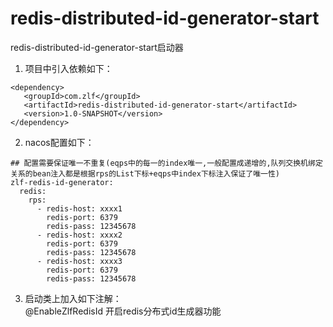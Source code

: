 # redis-distributed-id-generator-start

redis-distributed-id-generator-start启动器<br>
1. 项目中引入依赖如下：<br>
```
<dependency>
   <groupId>com.zlf</groupId>
   <artifactId>redis-distributed-id-generator-start</artifactId>
   <version>1.0-SNAPSHOT</version>
</dependency>
```        
2. nacos配置如下：<br>
```
## 配置需要保证唯一不重复(eqps中的每一的index唯一,一般配置成递增的,队列交换机绑定关系的bean注入都是根据rps的List下标+eqps中index下标注入保证了唯一性)
zlf-redis-id-generator:
  redis:
    rps:
      - redis-host: xxxx1
        redis-port: 6379
        redis-pass: 12345678
      - redis-host: xxxx2
        redis-port: 6379
        redis-pass: 12345678
      - redis-host: xxxx3
        redis-port: 6379
        redis-pass: 12345678 
```
3. 启动类上加入如下注解：<br>
@EnableZlfRedisId 开启redis分布式id生成器功能
